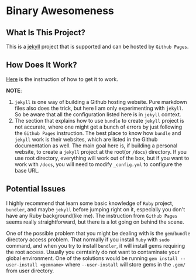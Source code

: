 # Binary Awesomeness

## What Is This Project?
This is a [jekyll](https://jekyllrb.com/) project that is supported and can be hosted by `Github Pages`.

## How Does It Work?
[Here](https://docs.github.com/en/github/working-with-github-pages/setting-up-a-github-pages-site-with-jekyll) is the instruction of how to get it to work.

__NOTE__:
1. `jekyll` is one way of building a Github hosting website. Pure markdown files also does the trick, but here I am only experimenting with `jekyll`. So be aware
that all the configuration listed here is in `jekyll` context.
2. The section that explains how to use `bundle` to create `jekyll` project is not accurate, where one might get a bunch of errors by just following
the `Github Pages` instruction. The best place to know how `bundle` and `jekyll` work is their websites, which are listed in the Github documentation as well.
The main goal here is, if building a personal website, to create a `jekyll` project at the root(or `/docs`) directory. If you use root directory, everything will
work out of the box, but if you want to work with `/docs`, you will need to modify `_config.yml` to configure the base URL.

## Potential Issues
I highly recommend that learn some basic knowledge of `Ruby` project, `bundler`, and maybe `jekyll` before jumping right on it, especially you don't have any Ruby background(like me). The instruction from `Github Pages` seems
really straightforward, but there is a lot going on behind the scene.

One of the possible problem that you might be dealing with is the `gem`/`bundle` directory access problem. That normally if you install `Ruby` with `sudo` command,
and when you try to install `bundler`, it will install gems requiring the root access. Usually you cerntainly do not want to contaminate your global environment. One of
the solutions would be running `gem install --user-install <gemname>` where `--user-install` will store gems in the `.gem/` from user directory.
